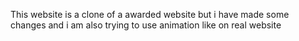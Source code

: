 This website is a clone of a awarded website but i have made some changes and i am also trying to use animation like on real website
